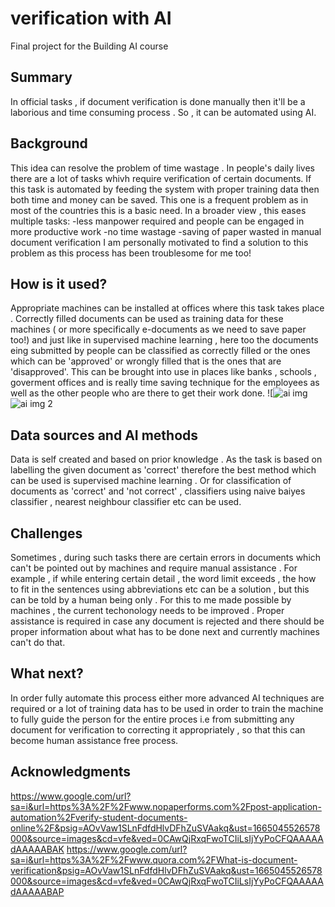 <!-- This is the markdown template for the final project of the Building AI course, 
created by Reaktor Innovations and University of Helsinki. 
Copy the template, paste it to your GitHub README and edit! -->

# verification with AI

Final project for the Building AI course

## Summary

 In official tasks , if document verification is done manually then it'll be a laborious and time consuming process . So , it can be automated using AI.


## Background
This idea can resolve the problem of time wastage . In people's daily lives there are a lot of tasks whivh require verification of certain documents. If this task is automated by feeding the system with proper training data then both time and money can be saved.
This one is a frequent problem as in most of the countries this is a basic need. In a broader view , this eases multiple tasks:
-less manpower required and people can be engaged in more productive work
-no time wastage 
-saving of paper wasted in manual document verification 
I am personally motivated to find a solution to this problem as this process has been troublesome for me too!

## How is it used?
Appropriate machines can be installed at offices where this task takes place  . Correctly filled documents can be used as training data for these machines ( or more specifically e-documents as we need to save paper too!) and just like in supervised machine learning , here too the documents eing submitted by people can be classified as correctly filled or the ones which can be 'approved' or wrongly filled that is the ones that are 'disapproved'. 
This can be brought into use in places like banks , schools , goverment offices and is really time saving technique for the employees as well as the other people who are there to get their work done. 
![![ai img](https://user-images.githubusercontent.com/114734064/194020023-5986435b-f884-4a70-a059-81c2c1e3d752.jpg)
![ai img 2](https://user-images.githubusercontent.com/114734064/194040596-2170934e-b057-46e6-9362-229df395e05c.png)

## Data sources and AI methods
Data is self created and based on prior knowledge .
As the task is based on labelling the given document as 'correct' therefore the best method which can be used is supervised machine learning . Or for classification of documents as 'correct' and 'not correct' , classifiers using naive baiyes classifier , nearest neighbour classifier etc can be used.

## Challenges
Sometimes , during such tasks there are certain errors in documents which can't be pointed out by machines and require manual assistance . For example , if while entering certain detail , the word limit exceeds , the how to fit in the sentences using abbreviations etc can be a solution , but this can be told by a human being only . For this to me made possible by machines , the current techonology needs to be improved .
Proper assistance is required in case any document is rejected and there should be proper information about what has to be done next and currently machines can't do that.

## What next?

In order fully automate this process either more advanced AI techniques are required or a lot of training data has to be used in order to train the machine to fully guide the person for the entire proces i.e from submitting any document for verification to correcting it appropriately , so that this can become human assistance free process. 


## Acknowledgments
https://www.google.com/url?sa=i&url=https%3A%2F%2Fwww.nopaperforms.com%2Fpost-application-automation%2Fverify-student-documents-online%2F&psig=AOvVaw1SLnFdfdHlvDFhZuSVAakq&ust=1665045526578000&source=images&cd=vfe&ved=0CAwQjRxqFwoTCIiLsIjYyPoCFQAAAAAdAAAAABAK
https://www.google.com/url?sa=i&url=https%3A%2F%2Fwww.quora.com%2FWhat-is-document-verification&psig=AOvVaw1SLnFdfdHlvDFhZuSVAakq&ust=1665045526578000&source=images&cd=vfe&ved=0CAwQjRxqFwoTCIiLsIjYyPoCFQAAAAAdAAAAABAP

